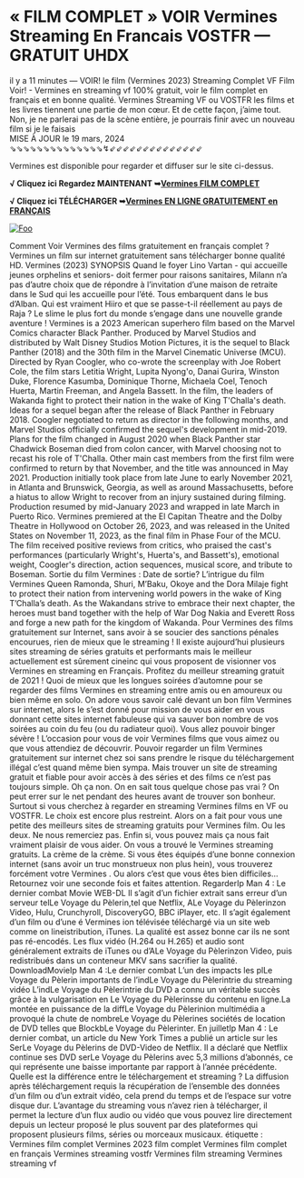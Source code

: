 <h1>« FILM COMPLET » VOIR Vermines Streaming En Francais VOSTFR — GRATUIT UHDX</h1>
il y a 11 minutes — VOIR! le film (Vermines 2023) Streaming Complet VF Film Voir! - Vermines en streaming vf 100% gratuit, voir le film complet en français et en bonne qualité. Vermines Streaming VF ou VOSTFR les films et les livres tiennent une partie de mon cœur. Et de cette façon, j’aime tout. Non, je ne parlerai pas de la scène entière, je pourrais finir avec un nouveau film si je le faisais
</br>
MISE À JOUR le 19 mars, 2024
</br>
⇘⇘⇘⇘⇘⇘⇘⇘⇘⇘⇘⇘⇘⇘↯⇙⇙⇙⇙⇙⇙⇙⇙⇙⇙⇙⇙⇙⇙
<p dir="auto">Vermines est disponible pour regarder et diffuser sur le site ci-dessus.</p>
<p dir="auto"><strong>√ Cliquez ici Regardez MAINTENANT ➥<a href="https://cutt.ly/Rw2SkNht" rel="nofollow">Vermines FILM COMPLET</a></strong></p>
<p dir="auto"><strong>√ Cliquez ici TÉLÉCHARGER ➥<a href="https://cutt.ly/Rw2SkNht" rel="nofollow">Vermines EN LIGNE GRATUITEMENT en FRANÇAIS</a></strong></p>
<p dir="auto"><a href="https://cutt.ly/Rw2SkNht" rel="nofollow"><img src="https://camo.githubusercontent.com/917e6ed5c302499242165dcc02bdbce85c075fd21b35918eb9c0b771855261b8/68747470733a2f2f7374617469632e7769787374617469632e636f6d2f6d656469612f6232343966395f61646163386637306662336634356238383639313639366337376465313866337e6d76322e676966" alt="Foo" style="max-width: 100%;"></a></p>
Comment Voir Vermines des films gratuitement en français complet ? Vermines un film sur internet gratuitement sans télécharger bonne qualité HD.
Vermines (2023)
SYNOPSIS Quand le foyer Lino Vartan - qui accueille jeunes orphelins et seniors- doit fermer pour raisons sanitaires, Milann n’a pas d’autre choix que de répondre à l’invitation d’une maison de retraite dans le Sud qui les accueille pour l’été. Tous embarquent dans le bus d’Alban.
Qui est vraiment Hiiro et que se passe-t-il réellement au pays de Raja ? Le slime le plus fort du monde s’engage dans une nouvelle grande aventure !
Vermines is a 2023 American superhero film based on the Marvel Comics character Black Panther. Produced by Marvel Studios and distributed by Walt Disney Studios Motion Pictures, it is the sequel to Black Panther (2018) and the 30th film in the Marvel Cinematic Universe (MCU). Directed by Ryan Coogler, who co-wrote the screenplay with Joe Robert Cole, the film stars Letitia Wright, Lupita Nyong'o, Danai Gurira, Winston Duke, Florence Kasumba, Dominique Thorne, Michaela Coel, Tenoch Huerta, Martin Freeman, and Angela Bassett. In the film, the leaders of Wakanda fight to protect their nation in the wake of King T'Challa's death.
Ideas for a sequel began after the release of Black Panther in February 2018. Coogler negotiated to return as director in the following months, and Marvel Studios officially confirmed the sequel's development in mid-2019. Plans for the film changed in August 2020 when Black Panther star Chadwick Boseman died from colon cancer, with Marvel choosing not to recast his role of T'Challa. Other main cast members from the first film were confirmed to return by that November, and the title was announced in May 2021. Production initially took place from late June to early November 2021, in Atlanta and Brunswick, Georgia, as well as around Massachusetts, before a hiatus to allow Wright to recover from an injury sustained during filming. Production resumed by mid-January 2023 and wrapped in late March in Puerto Rico.
Vermines premiered at the El Capitan Theatre and the Dolby Theatre in Hollywood on October 26, 2023, and was released in the United States on November 11, 2023, as the final film in Phase Four of the MCU. The film received positive reviews from critics, who praised the cast's performances (particularly Wright's, Huerta's, and Bassett's), emotional weight, Coogler's direction, action sequences, musical score, and tribute to Boseman.
Sortie du film Vermines : Date de sortie?
L’intrigue du film Vermines
Queen Ramonda, Shuri, M’Baku, Okoye and the Dora Milaje fight to protect their nation from intervening world powers in the wake of King T’Challa’s death. As the Wakandans strive to embrace their next chapter, the heroes must band together with the help of War Dog Nakia and Everett Ross and forge a new path for the kingdom of Wakanda.
Pour Vermines des films gratuitement sur Internet, sans avoir à se soucier des sanctions pénales encourues, rien de mieux que le streaming ! Il existe aujourd’hui plusieurs sites streaming de séries gratuits et performants mais le meilleur actuellement est sûrement cineinc qui vous proposent de visionner vos Vermines en streaming en Français. Profitez du meilleur streaming gratuit de 2021 ! Quoi de mieux que les longues soirées d’automne pour se regarder des films Vermines en streaming entre amis ou en amoureux ou bien même en solo.
On adore vous savoir calé devant un bon film Vermines sur internet, alors le s’est donné pour mission de vous aider en vous donnant cette sites internet fabuleuse qui va sauver bon nombre de vos soirées au coin du feu (ou du radiateur quoi).
Vous allez pouvoir binger sévère ! L’occasion pour vous de voir Vermines films que vous aimez ou que vous attendiez de découvrir.
Pouvoir regarder un film Vermines gratuitement sur internet chez soi sans prendre le risque du téléchargement illégal c’est quand même bien sympa. Mais trouver un site de streaming gratuit et fiable pour avoir accès à des séries et des films ce n’est pas toujours simple. Oh ça non. On en sait tous quelque chose pas vrai ?
On peut errer sur le net pendant des heures avant de trouver son bonheur. Surtout si vous cherchez à regarder en streaming Vermines films en VF ou VOSTFR. Le choix est encore plus restreint. Alors on a fait pour vous une petite des meilleurs sites de streaming gratuits pour Vermines film. Ou les deux.
Ne nous remerciez pas. Enfin si, vous pouvez mais ça nous fait vraiment plaisir de vous aider. On vous a trouvé le Vermines streaming gratuits. La crème de la crème. Si vous êtes équipés d’une bonne connexion internet (sans avoir un truc monstrueux non plus hein), vous trouverez forcément votre Vermines . Ou alors c’est que vous êtes bien difficiles…
Retournez voir une seconde fois et faites attention. RegarderIp Man 4 : Le dernier combat Movie WEB-DL Il s’agit d’un fichier extrait sans erreur d’un serveur telLe Voyage du Pèlerin,tel que Netflix, ALe Voyage du Pèlerinzon Video, Hulu, Crunchyroll, DiscoveryGO, BBC iPlayer, etc. Il s’agit également d’un film ou d’une é Vermines ion télévisée téléchargé via un site web comme on lineistribution, iTunes. La qualité est assez bonne car ils ne sont pas ré-encodés.
Les flux vidéo (H.264 ou H.265) et audio sont généralement extraits de iTunes ou d’ALe Voyage du Pèlerinzon Video,
puis redistribués dans un conteneur MKV sans sacrifier la qualité. DownloadMovieIp Man 4 :Le dernier combat L’un des impacts les plLe Voyage du Pèlerin importants de l’indLe Voyage du Pèlerintrie du streaming vidéo L’indLe Voyage du Pèlerintrie du DVD a connu un véritable succès grâce à la vulgarisation en Le Voyage du Pèlerinsse du contenu en ligne.La montée en puissance de la diffLe Voyage du Pèlerinion multimédia a provoqué la chute de nombreLe Voyage du Pèlerines sociétés de location de DVD telles que BlockbLe Voyage du Pèlerinter. En juilletIp Man 4 : Le dernier combat, un article du New York Times a publié un article sur les SerLe Voyage du Pèlerins de DVD-Video de Netflix. Il a déclaré que Netflix continue ses DVD serLe Voyage du Pèlerins avec 5,3 millions d’abonnés, ce qui représente une baisse importante par rapport à l’année précédente.
Quelle est la différence entre le téléchargement et streaming ?
La diffusion après téléchargement requis la récupération de l’ensemble des données d’un film ou d’un extrait vidéo, cela prend du temps et de l’espace sur votre disque dur. L’avantage du streaming vous n’avez rien à télécharger, il permet la lecture d’un flux audio ou vidéo que vous pouvez lire directement depuis un lecteur proposé le plus souvent par des plateformes qui proposent plusieurs films, séries ou morceaux musicaux.
étiquette :
Vermines film complet
Vermines 2023 film complet
Vermines film complet en français
Vermines streaming vostfr
Vermines film streaming
Vermines streaming vf
</article>

